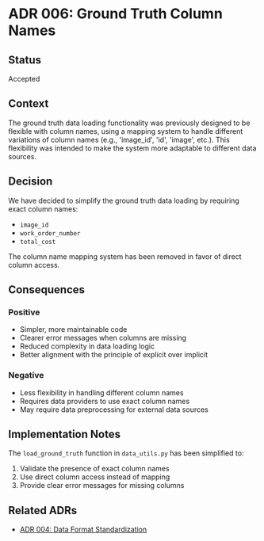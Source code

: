 # ADR 006: Ground Truth Column Names

## Status
Accepted

## Context
The ground truth data loading functionality was previously designed to be flexible with column names, using a mapping system to handle different variations of column names (e.g., 'image_id', 'id', 'image', etc.). This flexibility was intended to make the system more adaptable to different data sources.

## Decision
We have decided to simplify the ground truth data loading by requiring exact column names:
- `image_id`
- `work_order_number`
- `total_cost`

The column name mapping system has been removed in favor of direct column access.

## Consequences
### Positive
- Simpler, more maintainable code
- Clearer error messages when columns are missing
- Reduced complexity in data loading logic
- Better alignment with the principle of explicit over implicit

### Negative
- Less flexibility in handling different column names
- Requires data providers to use exact column names
- May require data preprocessing for external data sources

## Implementation Notes
The `load_ground_truth` function in `data_utils.py` has been simplified to:
1. Validate the presence of exact column names
2. Use direct column access instead of mapping
3. Provide clear error messages for missing columns

## Related ADRs
- [ADR 004: Data Format Standardization](004-data-format-standardization.md) 